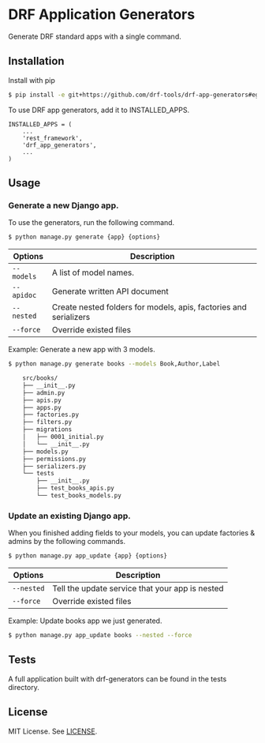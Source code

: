 # DRF Application Generators
Generate DRF standard apps with a single command.

## Installation
Install with pip

```bash
$ pip install -e git+https://github.com/drf-tools/drf-app-generators#egg=drf-app-generators
```

To use DRF app generators, add it to INSTALLED_APPS.

```code-block:: python
INSTALLED_APPS = (
    ...
    'rest_framework',
    'drf_app_generators',
    ...
)
```

## Usage

### Generate a new Django app.
To use the generators, run the following command.

```bash
$ python manage.py generate {app} {options}
```

| Options                 | Description                                                               |
|-------------------------|---------------------------------------------------------------------------|
|`--models`               | A list of model names.                                                    |
|`--apidoc`               | Generate written API document                                             |
|`--nested`               | Create nested folders for models, apis, factories and serializers         |
|`--force`                | Override existed files                                                    |


Example: Generate a new app with 3 models.
```bash
$ python manage.py generate books --models Book,Author,Label
```

```bash
    src/books/
    ├── __init__.py
    ├── admin.py
    ├── apis.py
    ├── apps.py
    ├── factories.py
    ├── filters.py
    ├── migrations
    │   ├── 0001_initial.py
    │   └── __init__.py
    ├── models.py
    ├── permissions.py
    ├── serializers.py
    └── tests
        ├── __init__.py
        ├── test_books_apis.py
        └── test_books_models.py
```

### Update an existing Django app.
When you finished adding fields to your models, you can update factories & admins by the following commands.

```bash
$ python manage.py app_update {app} {options}
```
| Options                 | Description                                                               |
|-------------------------|---------------------------------------------------------------------------|
|`--nested`               | Tell the update service that your app is nested                           |
|`--force`                | Override existed files                                                    |

Example: Update books app we just generated.
```bash
$ python manage.py app_update books --nested --force
```

## Tests
A full application built with drf-generators can be found in the tests directory.

## License
MIT License. See [LICENSE](./LICENSE).
